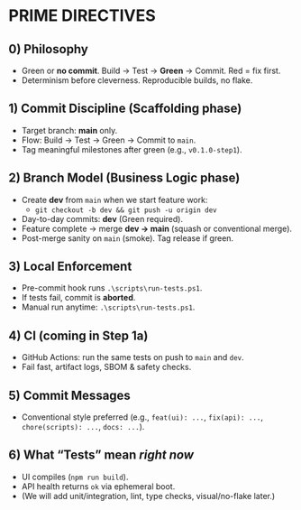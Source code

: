 # PRIME DIRECTIVES

## 0) Philosophy
- Green or **no commit**. Build → Test → **Green** → Commit. Red = fix first.
- Determinism before cleverness. Reproducible builds, no flake.

## 1) Commit Discipline (Scaffolding phase)
- Target branch: **main** only.
- Flow: Build → Test → Green → Commit to `main`.
- Tag meaningful milestones after green (e.g., `v0.1.0-step1`).

## 2) Branch Model (Business Logic phase)
- Create **dev** from `main` when we start feature work:
  - `git checkout -b dev && git push -u origin dev`
- Day-to-day commits: **dev** (Green required).
- Feature complete → merge **dev → main** (squash or conventional merge).
- Post-merge sanity on `main` (smoke). Tag release if green.

## 3) Local Enforcement
- Pre-commit hook runs `.\scripts\run-tests.ps1`.
- If tests fail, commit is **aborted**.
- Manual run anytime: `.\scripts\run-tests.ps1`.

## 4) CI (coming in Step 1a)
- GitHub Actions: run the same tests on push to `main` and `dev`.
- Fail fast, artifact logs, SBOM & safety checks.

## 5) Commit Messages
- Conventional style preferred (e.g., `feat(ui): ...`, `fix(api): ...`, `chore(scripts): ...`, `docs: ...`).

## 6) What “Tests” mean *right now*
- UI compiles (`npm run build`).
- API health returns `ok` via ephemeral boot.
- (We will add unit/integration, lint, type checks, visual/no-flake later.)
